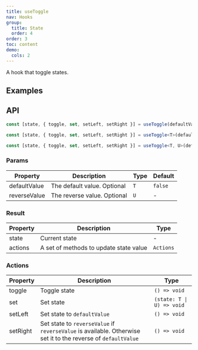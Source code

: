 ```yaml
---
title: useToggle
nav: Hooks
group:
  title: State
  order: 4
order: 3
toc: content
demo:
  cols: 2
---
```


A hook that toggle states.

## Examples

<code src="./demo/demo1.tsx"></code>
<code src="./demo/demo2.tsx"></code>

## API

```typescript
const [state, { toggle, set, setLeft, setRight }] = useToggle(defaultValue?: boolean);

const [state, { toggle, set, setLeft, setRight }] = useToggle<T>(defaultValue: T);

const [state, { toggle, set, setLeft, setRight }] = useToggle<T, U>(defaultValue: T, reverseValue: U)
```

### Params

| Property     | Description                 | Type | Default |
| --- | --- | --- | --- |
| defaultValue | The default value. Optional | `T`  | `false` |
| reverseValue | The reverse value. Optional | `U`  | -       |

### Result

| Property | Description                            | Type      |
| --- | --- | --- |
| state    | Current state                          | -         |
| actions  | A set of methods to update state value | `Actions` |

### Actions

| Property | Description                                                                                                   | Type                      |
| --- | --- | --- |
| toggle   | Toggle state                                                                                                  | `() => void`              |
| set      | Set state                                                                                                     | `(state: T \| U) => void` |
| setLeft  | Set state to `defaultValue`                                                                                   | `() => void`              |
| setRight | Set state to `reverseValue` if `reverseValue` is available. Otherwise set it to the reverse of `defaultValue` | `() => void`              |
